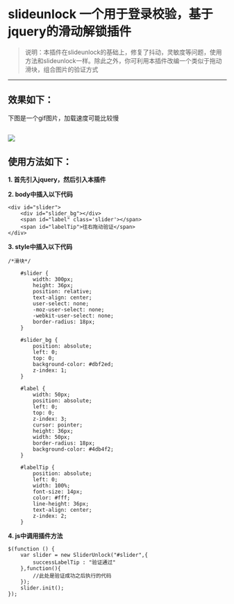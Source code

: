 # slideunlock  一个用于登录校验，基于jquery的滑动解锁插件
> 说明：本插件在slideunlock的基础上，修复了抖动，灵敏度等问题，使用方法和slideunlock一样。除此之外，你可利用本插件改编一个类似于拖动滑块，组合图片的验证方式
---
## 效果如下：
下图是一个gif图片，加载速度可能比较慢


![](https://ooo.0o0.ooo/2017/06/27/59523baf8bdd5.gif)
---
## 使用方法如下：
**1. 首先引入jquery，然后引入本插件**

**2. body中插入以下代码**
```
<div id="slider">
    <div id="slider_bg"></div>
    <span id="label" class='slider'></span>
    <span id="labelTip">往右拖动验证</span>
</div>
```
**3. style中插入以下代码**
```
/*滑块*/

    #slider {
        width: 300px;
        height: 36px;
        position: relative;
        text-align: center;
        user-select: none;
        -moz-user-select: none;
        -webkit-user-select: none;
        border-radius: 18px;
    }

    #slider_bg {
        position: absolute;
        left: 0;
        top: 0;
        background-color: #dbf2ed;
        z-index: 1;
    }

    #label {
        width: 50px;
        position: absolute;
        left: 0;
        top: 0;
        z-index: 3;
        cursor: pointer;
        height: 36px;
        width: 50px;
        border-radius: 18px;
        background-color: #4db4f2;
    }

    #labelTip {
        position: absolute;
        left: 0;
        width: 100%;
        font-size: 14px;
        color: #fff;
        line-height: 36px;
        text-align: center;
        z-index: 2;
    }
```

**4. js中调用插件方法**
```
$(function () {
    var slider = new SliderUnlock("#slider",{
        successLabelTip : "验证通过"
    },function(){
        //此处是验证成功之后执行的代码
    });
    slider.init();
});

```

